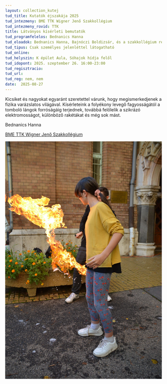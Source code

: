 ```yaml
---
layout: collection_kutej
tud_title: Kutatók éjszakája 2025
tud_intezmeny: BME TTK Wigner Jenő Szakkollégium
tud_intezmeny_rovid: TTK
title: Látványos kísérleti bemutatók 
tud_programfelelos: Bednanics Hanna
tud_eloadok: Bednanics Hanna, Bajnóczi Boldizsár, és a szakkollégium rendes, illetve ifjú tagjai
tud_tipus: Csak személyes jelenléttel látogatható
tud_online: 
tud_helyszin: K épület Aula, Sóhajok hídja felől
tud_idopont: 2025. szeptember 26. 16:00-23:00
tud_regisztracio: 
tud_url: 
tud_reg: nem, nem
date:  2025-08-27
---
```


Kicsiket és nagyokat egyaránt szeretettel várunk, hogy megismerkedjenek a fizika varázslatos világával. 
Kísérleteink a folyékony levegő fagyosságától a tomboló lángok forróságáig terjednek, továbbá felölelik a szikrázó elektromosságot, különböző rakétákat és még sok mást.

Bednanics Hanna

[BME TTK Wigner Jenő Szakkollégium](https://wjsz.ktk.bme.hu/)

![Látványos kísérleti bemutatók ](../2025/images/latvanyos-kiserleti-bemutatok.jpg)
